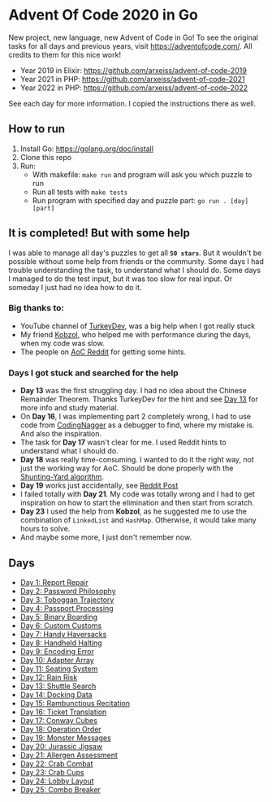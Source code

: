 # Advent Of Code 2020 in Go

New project, new language, new Advent of Code in Go! To see the original tasks for all days and previous years, visit https://adventofcode.com/. All credits to them for this nice work!

- Year 2019 in Elixir: https://github.com/arxeiss/advent-of-code-2019
- Year 2021 in PHP: https://github.com/arxeiss/advent-of-code-2021
- Year 2022 in PHP: https://github.com/arxeiss/advent-of-code-2022

See each day for more information. I copied the instructions there as well.

## How to run

1. Install Go: https://golang.org/doc/install
1. Clone this repo
1. Run:
    - With makefile: `make run` and program will ask you which puzzle to run
    - Run all tests with `make tests`
    - Run program with specified day and puzzle part: `go run . [day] [part]`

## It is completed! But with some help

I was able to manage all day's puzzles to get all **`50 stars`**. But it wouldn't be possible without some help from friends or the community. Some days I had trouble understanding the task, to understand what I should do. Some days I managed to do the test input, but it was too slow for real input. Or someday I just had no idea how to do it.

### Big thanks to:
 - YouTube channel of [TurkeyDev](https://www.youtube.com/watch?v=9yHIE6nP50c&list=PLL7ab2XZ_GU3DuxWKiy-Rcrv0ACPFNx96), was a big help when I got really stuck
 - My friend [Kobzol](https://github.com/Kobzol), who helped me with performance during the days, when my code was slow.
- The people on [AoC Reddit](https://www.reddit.com/r/adventofcode/) for getting some hints.

### Days I got stuck and searched for the help

- **Day 13** was the first struggling day. I had no idea about the Chinese Remainder Theorem. Thanks TurkeyDev for the hint and see [Day 13](/day13) for more info and study material.
- On **Day 16**, I was implementing part 2 completely wrong, I had to use code from [CodingNagger](https://github.com/CodingNagger/advent-of-code-2020) as a debugger to find, where my mistake is. And also the inspiration.
- The task for **Day 17** wasn't clear for me. I used Reddit hints to understand what I should do.
- **Day 18** was really time-consuming. I wanted to do it the right way, not just the working way for AoC. Should be done properly with the [Shunting-Yard algorithm](https://en.wikipedia.org/wiki/Shunting-yard_algorithm).
- **Day 19** works just accidentally, see [Reddit Post](https://www.reddit.com/r/adventofcode/comments/kg9hal/2020_day_19_part_2_my_code_works_accidentally_i/)
- I failed totally with **Day 21**. My code was totally wrong and I had to get inspiration on how to start the elimination and then start from scratch.
- **Day 23** I used the help from **Kobzol**, as he suggested me to use the combination of `LinkedList` and `HashMap`. Otherwise, it would take many hours to solve.
- And maybe some more, I just don't remember now.

## Days

- [Day 1: Report Repair](/day1)
- [Day 2: Password Philosophy](/day2)
- [Day 3: Toboggan Trajectory](/day3)
- [Day 4: Passport Processing](/day4)
- [Day 5: Binary Boarding](/day5)
- [Day 6: Custom Customs](/day6)
- [Day 7: Handy Haversacks](/day7)
- [Day 8: Handheld Halting](/day8)
- [Day 9: Encoding Error](/day9)
- [Day 10: Adapter Array](/day10)
- [Day 11: Seating System](/day11)
- [Day 12: Rain Risk](/day12)
- [Day 13: Shuttle Search](/day13)
- [Day 14: Docking Data](/day14)
- [Day 15: Rambunctious Recitation](/day15)
- [Day 16: Ticket Translation](/day16)
- [Day 17: Conway Cubes](/day17)
- [Day 18: Operation Order](/day18)
- [Day 19: Monster Messages](/day19)
- [Day 20: Jurassic Jigsaw](/day20)
- [Day 21: Allergen Assessment](/day21)
- [Day 22: Crab Combat](/day22)
- [Day 23: Crab Cups](/day23)
- [Day 24: Lobby Layout](/day24)
- [Day 25: Combo Breaker](/day25)
